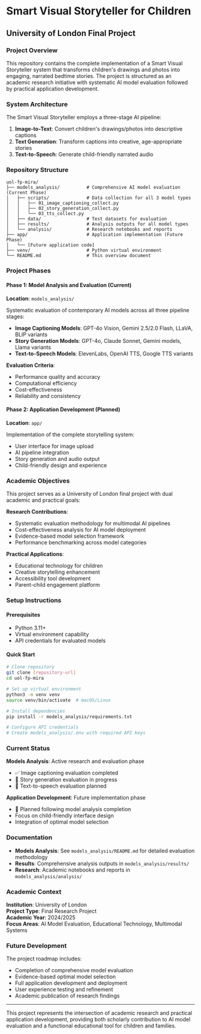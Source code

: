 # Smart Visual Storyteller for Children

## University of London Final Project

### Project Overview

This repository contains the complete implementation of a Smart Visual Storyteller system that transforms children's drawings and photos into engaging, narrated bedtime stories. The project is structured as an academic research initiative with systematic AI model evaluation followed by practical application development.

### System Architecture

The Smart Visual Storyteller employs a three-stage AI pipeline:

1. **Image-to-Text**: Convert children's drawings/photos into descriptive captions
2. **Text Generation**: Transform captions into creative, age-appropriate stories
3. **Text-to-Speech**: Generate child-friendly narrated audio

### Repository Structure

```
uol-fp-mira/
├── models_analysis/          # Comprehensive AI model evaluation (Current Phase)
│   ├── scripts/              # Data collection for all 3 model types
│   │   ├── 01_image_captioning_collect.py
│   │   ├── 02_story_generation_collect.py
│   │   └── 03_tts_collect.py
│   ├── data/                 # Test datasets for evaluation
│   ├── results/              # Analysis outputs for all model types
│   └── analysis/             # Research notebooks and reports
├── app/                      # Application implementation (Future Phase)
│   └── [Future application code]
├── venv/                     # Python virtual environment
└── README.md                 # This overview document
```

### Project Phases

#### Phase 1: Model Analysis and Evaluation (Current)

**Location**: `models_analysis/`

Systematic evaluation of contemporary AI models across all three pipeline stages:

-   **Image Captioning Models**: GPT-4o Vision, Gemini 2.5/2.0 Flash, LLaVA, BLIP variants
-   **Story Generation Models**: GPT-4o, Claude Sonnet, Gemini models, Llama variants
-   **Text-to-Speech Models**: ElevenLabs, OpenAI TTS, Google TTS variants

**Evaluation Criteria**:

-   Performance quality and accuracy
-   Computational efficiency
-   Cost-effectiveness
-   Reliability and consistency

#### Phase 2: Application Development (Planned)

**Location**: `app/`

Implementation of the complete storytelling system:

-   User interface for image upload
-   AI pipeline integration
-   Story generation and audio output
-   Child-friendly design and experience

### Academic Objectives

This project serves as a University of London final project with dual academic and practical goals:

**Research Contributions**:

-   Systematic evaluation methodology for multimodal AI pipelines
-   Cost-effectiveness analysis for AI model deployment
-   Evidence-based model selection framework
-   Performance benchmarking across model categories

**Practical Applications**:

-   Educational technology for children
-   Creative storytelling enhancement
-   Accessibility tool development
-   Parent-child engagement platform

### Setup Instructions

#### Prerequisites

-   Python 3.11+
-   Virtual environment capability
-   API credentials for evaluated models

#### Quick Start

```bash
# Clone repository
git clone [repository-url]
cd uol-fp-mira

# Set up virtual environment
python3 -m venv venv
source venv/bin/activate  # macOS/Linux

# Install dependencies
pip install -r models_analysis/requirements.txt

# Configure API credentials
# Create models_analysis/.env with required API keys
```

### Current Status

**Models Analysis**: Active research and evaluation phase

-   ✅ Image captioning evaluation completed
-   🔄 Story generation evaluation in progress
-   📅 Text-to-speech evaluation planned

**Application Development**: Future implementation phase

-   📅 Planned following model analysis completion
-   Focus on child-friendly interface design
-   Integration of optimal model selection

### Documentation

-   **Models Analysis**: See `models_analysis/README.md` for detailed evaluation methodology
-   **Results**: Comprehensive analysis outputs in `models_analysis/results/`
-   **Research**: Academic notebooks and reports in `models_analysis/analysis/`

### Academic Context

**Institution**: University of London  
**Project Type**: Final Research Project  
**Academic Year**: 2024/2025  
**Focus Areas**: AI Model Evaluation, Educational Technology, Multimodal Systems

### Future Development

The project roadmap includes:

-   Completion of comprehensive model evaluation
-   Evidence-based optimal model selection
-   Full application development and deployment
-   User experience testing and refinement
-   Academic publication of research findings

---

This project represents the intersection of academic research and practical application development, providing both scholarly contribution to AI model evaluation and a functional educational tool for children and families.
